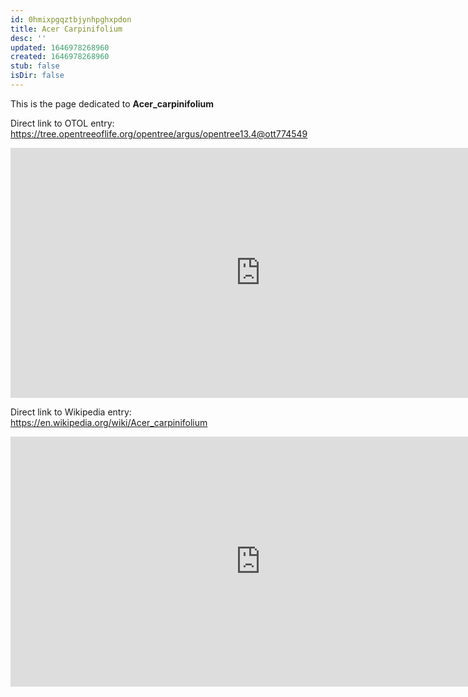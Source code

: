 ```yaml
---
id: 0hmixpgqztbjynhpghxpdon
title: Acer Carpinifolium
desc: ''
updated: 1646978268960
created: 1646978268960
stub: false
isDir: false
---
```

This is the page dedicated to **Acer_carpinifolium**


Direct link to OTOL entry: https://tree.opentreeoflife.org/opentree/argus/opentree13.4@ott774549



<html>
    <body>
    <iframe src="https://tree.opentreeoflife.org/opentree/argus/opentree13.4@ott774549"
    width="800" height="400" frameborder="0" allowfullscreen> </iframe>
    </body>
</html>
    


Direct link to Wikipedia entry: https://en.wikipedia.org/wiki/Acer_carpinifolium



<html>
    <body>
    <iframe src="https://en.wikipedia.org/wiki/Acer_carpinifolium"
    width="800" height="400" frameborder="0" allowfullscreen> </iframe>
    </body>
</html>
    
